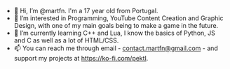 - 👋 Hi, I’m @martfn. I'm a 17 year old from Portugal.
- 👀 I’m interested in Programming, YouTube Content Creation and Graphic Design, with one of my main goals being to make a game in the future.
- 🌱 I’m currently learning C++ and Lua, I know the basics of Python, JS and C as well as a lot of HTML/CSS.
- 📫 You can reach me through email - contact.martfn@gmail.com - and support my projects at https://ko-fi.com/pektl.

<!---
martfn/martfn is a ✨ special ✨ repository because its `README.md` (this file) appears on your GitHub profile.
You can click the Preview link to take a look at your changes.
--->
